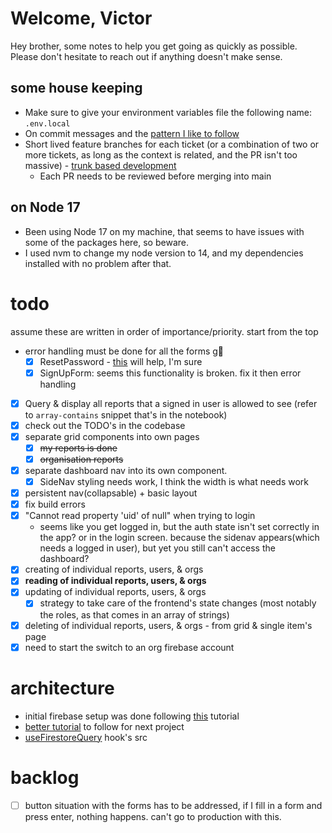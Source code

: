 # Welcome, Victor
Hey brother, some notes to help you get going as quickly as possible. Please don't hesitate to reach out if anything doesn't make sense.

## some house keeping
- Make sure to give your environment variables file the following name: `.env.local` 
- On commit messages and the [pattern I like to follow](https://dev.to/bhekanik/supercharge-your-git-history-with-better-commit-messages-32fk)
- Short lived feature branches for each ticket (or a combination of two or more tickets, as long as the context is related, and the PR isn't too massive) - [trunk based development](https://trunkbaseddevelopment.com/)
  - Each PR needs to be reviewed before merging into main

## on Node 17 
- Been using Node 17 on my machine, that seems to have issues with some of the packages here, so beware.
- I used nvm to change my node version to 14, and my dependencies installed with no problem after that.

# todo
assume these are written in order of importance/priority. start from the top
- error handling must be done for all the forms g😬
  - [x] ResetPassword - [this](https://www.tabnine.com/code/javascript/functions/firebase/Promise/sendPasswordResetEmail) will help, I'm sure
  - [x] SignUpForm: seems this functionality is broken. fix it then error handling
- [x] Query & display all reports that a signed in user is allowed to see (refer to `array-contains` snippet that's in the notebook)
- [x] check out the TODO's in the codebase
- [x] separate grid components into own pages
  - [x] ~~my reports is done~~
  - [x] ~~organisation reports~~
- [x] separate dashboard nav into its own component.
  - [x] SideNav styling needs work, I think the width is what needs work
- [x] persistent nav(collapsable) + basic layout
- [x] fix build errors
- [x] "Cannot read property 'uid' of null" when trying to login
  - seems like you get logged in, but the auth state isn't set correctly in the app? or in the login screen. because the sidenav appears(which needs a logged in user), but yet you still can't access the dashboard?
- [x] creating of individual reports, users, & orgs
- [x] **reading of individual reports, users, & orgs**
- [x] updating of individual reports, users, & orgs
  - [x] strategy to take care of the frontend's state changes (most notably the roles, as that comes in an array of strings)
- [x] deleting of individual reports, users, & orgs - from grid & single item's page
- [x] need to start the switch to an org firebase account

# architecture
- initial firebase setup was done following [this](https://betterprogramming.pub/implement-user-authentication-with-next-js-and-firebase-fb9414adba08) tutorial
- [better tutorial](https://www.youtube.com/watch?v=awd_oYcmrRA) to follow for next project
- [useFirestoreQuery](https://usehooks.com/useFirestoreQuery/) hook's src

# backlog
- [ ] button situation with the forms has to be addressed, if I fill in a form and press enter, nothing happens. can't go to production with this.
